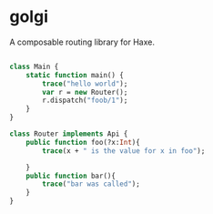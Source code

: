 # golgi 
A composable routing library for Haxe.

```haxe

class Main {
    static function main() {
        trace("hello world");
        var r = new Router(); 
        r.dispatch("foob/1");
    }
}

class Router implements Api {
    public function foo(?x:Int){
        trace(x + " is the value for x in foo");

    }
    public function bar(){
        trace("bar was called");
    }
}
```
